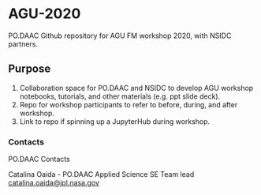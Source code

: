 # AGU-2020
PO.DAAC Github repository for AGU FM workshop 2020, with NSIDC partners. 

## Purpose
1. Collaboration space for PO.DAAC and NSIDC to develop AGU workshop notebooks, tutorials, and other materials (e.g. ppt slide deck).
2. Repo for workshop participants to refer to before, during, and after workshop.
3. Link to repo if spinning up a JupyterHub during workshop.

### Contacts

PO.DAAC Contacts

Catalina Oaida - PO.DAAC Applied Science SE Team lead
catalina.oaida@jpl.nasa.gov
